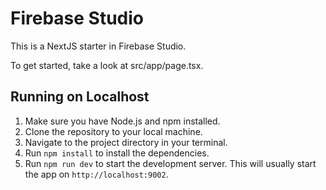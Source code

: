 # Firebase Studio

This is a NextJS starter in Firebase Studio.

To get started, take a look at src/app/page.tsx.

## Running on Localhost

1.  Make sure you have Node.js and npm installed.
2.  Clone the repository to your local machine.
3.  Navigate to the project directory in your terminal.
4.  Run `npm install` to install the dependencies.
5.  Run `npm run dev` to start the development server. This will usually start the app on `http://localhost:9002`.
